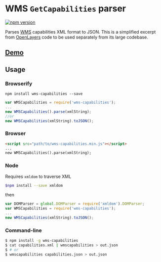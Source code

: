 # WMS `GetCapabilities` parser
[![npm version](https://badge.fury.io/js/wms-capabilities.svg)](http://badge.fury.io/js/wms-capabilities)

Parses [WMS](http://en.wikipedia.org/wiki/Web_Map_Service) capabilities XML format to JSON. This is a simplified excerpt from [OpenLayers](https://github.com/openlayers/ol3) code to be used separately from its large codebase.

## [Demo](https://w8r.github.io/wms-capabilities)

## Usage

### Browserify
```
npm install wms-capabilities --save
```
```js
var WMSCapabilities = require('wms-capabilities');
...
new WMSCapabilities().parse(xmlString);
//or
new WMSCapabilities(xmlString).toJSON();
```
### Browser
```html
<script src="path/to/wms-capabilities.min.js"></script>
...
new WMSCapabilities().parse(xmlString);
```

### Node

Requires `xmldom` to traverse XML
```sh
$npm install --save xmldom
```
then
```js
var DOMParser = global.DOMParser = require('xmldom').DOMParser;
var WMSCapabilities = require('wms-capabilities');
...
new WMSCapabilities(xmlString).toJSON();
```

### Command-line

```sh
$ npm install -g wms-capabilities
$ cat capabilities.xml | wmscapabilities > out.json
$ # or
$ wmscapabilities capabilities.json > out.json
```
